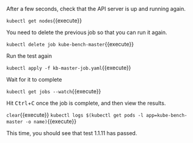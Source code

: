 After a few seconds, check that the API server is up and running again.

`kubectl get nodes`{{execute}}

You need to delete the previous job so that you can run it again.

`kubectl delete job kube-bench-master`{{execute}}

Run the test again

`kubectl apply -f kb-master-job.yaml`{{execute}}

Wait for it to complete

`kubectl get jobs --watch`{{execute}}

Hit <kbd>Ctrl</kbd>+<kbd>C</kbd> once the job is complete, and then view the results.

`clear`{{execute}}
`kubectl logs $(kubectl get pods -l app=kube-bench-master -o name)`{{execute}}

This time, you should see that test 1.1.11 has passed.

